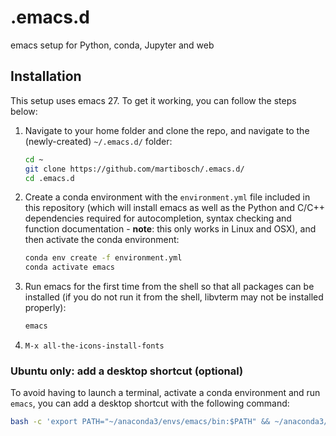 # .emacs.d

emacs setup for Python, conda, Jupyter and web

## Installation

This setup uses emacs 27. To get it working, you can follow the steps below:

1. Navigate to your home folder and clone the repo, and navigate to the (newly-created) `~/.emacs.d/` folder:

    ```bash
    cd ~
    git clone https://github.com/martibosch/.emacs.d/
    cd .emacs.d
    ```

2. Create a conda environment with the `environment.yml` file included in this repository (which will install emacs as well as the Python and C/C++ dependencies required for autocompletion, syntax checking and function documentation - **note**: this only works in Linux and OSX), and then activate the conda environment:

    ```bash
    conda env create -f environment.yml
    conda activate emacs
    ```
    
3. Run emacs for the first time from the shell so that all packages can be installed (if you do not run it from the shell, libvterm may not be installed properly):

   ```bash
   emacs
   ```

4. `M-x all-the-icons-install-fonts`


### Ubuntu only: add a desktop shortcut (optional)

To avoid having to launch a terminal, activate a conda environment and run `emacs`, you can add a desktop shortcut with the following command:

```bash
bash -c 'export PATH="~/anaconda3/envs/emacs/bin:$PATH" && ~/anaconda3/envs/emacs/bin/emacs'
```

